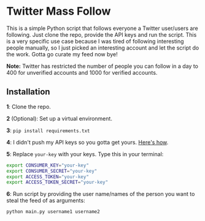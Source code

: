 
# Twitter Mass Follow

This is a simple Python script that follows everyone a Twitter user/users are following. Just clone the repo, provide the API keys and run the script. This is a very specific use case because I was tired of following interesting people manually, so I just picked an interesting account and let the script do the work. Gotta go curate my feed now bye!

**Note:** Twitter has restricted the number of people you can follow in a day to 400 for unverified accounts and 1000 for verified accounts.


## Installation 

**1**: Clone the repo.

**2** (Optional): Set up a virtual environment.

**3**: `pip install requirements.txt`

**4**: I didn't push my API keys so you gotta get yours. [Here's how](https://developer.twitter.com/en/docs/labs/covid19-stream/quick-start#:~:text=Navigate%20to%20your%20app%20dashboard,API%20secret%20key%20into%20consumer_secret.).

**5**: Replace `your-key` with your keys. Type this in your terminal:

```bash
export CONSUMER_KEY="your-key"
export CONSUMER_SECRET="your-key"
export ACCESS_TOKEN="your-key"
export ACCESS_TOKEN_SECRET="your-key"
```

**6**: Run script by providing the user name/names of the person you want to steal the feed of as arguments:
```bash
python main.py username1 username2
```
